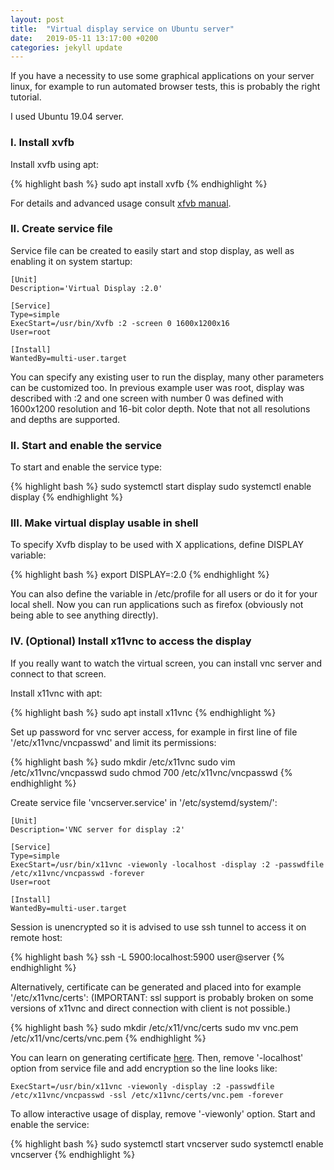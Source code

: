 ```yaml
---
layout: post
title:  "Virtual display service on Ubuntu server"
date:   2019-05-11 13:17:00 +0200
categories: jekyll update
---
```


If you have a necessity to use some graphical applications on your server linux, for example to run automated browser tests, this is probably the right tutorial.

I used Ubuntu 19.04 server.

### I. Install xvfb

Install xvfb using apt:

{% highlight bash %}
sudo apt install xvfb
{% endhighlight %}

For details and advanced usage consult [xfvb manual][xvfb manual].
### II. Create service file

Service file can be created to easily start and stop display, as well as enabling it on system startup:

```
[Unit]
Description='Virtual Display :2.0'

[Service]
Type=simple
ExecStart=/usr/bin/Xvfb :2 -screen 0 1600x1200x16
User=root

[Install]
WantedBy=multi-user.target
```

You can specify any existing user to run the display, many other parameters can be customized too. In previous example user was root, display was described with :2 and one screen with number 0 was defined with 1600x1200 resolution and 16-bit color depth. Note that not all resolutions and depths are supported.

### II. Start and enable the service

To start and enable the service type:

{% highlight bash %}
sudo systemctl start display
sudo systemctl enable display
{% endhighlight %}

### III. Make virtual display usable in shell

To specify Xvfb display to be used with X applications, define DISPLAY variable:

{% highlight bash %}
export DISPLAY=:2.0
{% endhighlight %}

You can also define the variable in /etc/profile for all users or do it for your local shell. Now you can run applications such as firefox (obviously not being able to see anything directly).

### IV. (Optional) Install x11vnc to access the display

If you really want to watch the virtual screen, you can install vnc server and connect to that screen.

Install x11vnc with apt:

{% highlight bash %}
sudo apt install x11vnc
{% endhighlight %}

Set up password for vnc server access, for example in first line of file '/etc/x11vnc/vncpasswd' and limit its permissions:

{% highlight bash %}
sudo mkdir /etc/x11vnc
sudo vim /etc/x11vnc/vncpasswd
sudo chmod 700 /etc/x11vnc/vncpasswd
{% endhighlight %}

Create service file 'vncserver.service' in '/etc/systemd/system/':
```
[Unit]
Description='VNC server for display :2'

[Service]
Type=simple
ExecStart=/usr/bin/x11vnc -viewonly -localhost -display :2 -passwdfile /etc/x11vnc/vncpasswd -forever
User=root

[Install]
WantedBy=multi-user.target
```

Session is unencrypted so it is advised to use ssh tunnel to access it on remote host:

{% highlight bash %}
ssh -L 5900:localhost:5900 user@server
{% endhighlight %}

Alternatively, certificate can be generated and placed into for example '/etc/x11vnc/certs':
(IMPORTANT: ssl support is probably broken on some versions of x11vnc and direct connection with client is not possible.)

{% highlight bash %}
sudo mkdir /etc/x11/vnc/certs
sudo mv vnc.pem /etc/x11/vnc/certs/vnc.pem
{% endhighlight %}

You can learn on generating certificate [here][here].
Then, remove '-localhost' option from service file and add encryption so the line looks like: 

```
ExecStart=/usr/bin/x11vnc -viewonly -display :2 -passwdfile /etc/x11vnc/vncpasswd -ssl /etc/x11vnc/certs/vnc.pem -forever
```

To allow interactive usage of display, remove '-viewonly' option. Start and enable the service:

{% highlight bash %}
sudo systemctl start vncserver
sudo systemctl enable vncserver
{% endhighlight %}

[here]: https://atudomain.github.io/jekyll/update/2019/04/28/generate-ssl-certificate.html
[xvfb manual]: https://www.x.org/releases/X11R7.6/doc/man/man1/Xvfb.1.xhtml

